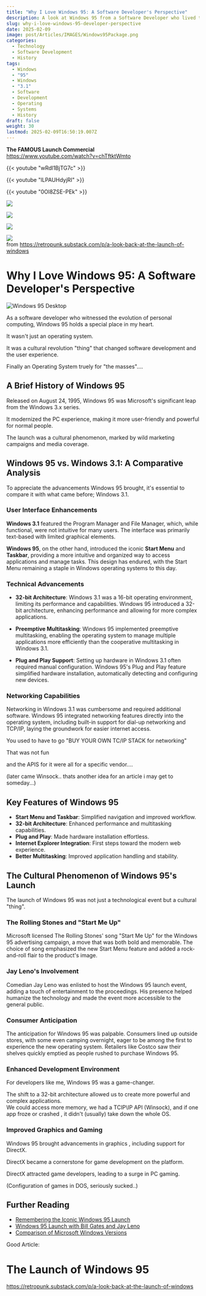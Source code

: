 ```yaml
---
title: "Why I Love Windows 95: A Software Developer's Perspective"
description: A look at Windows 95 from a Software Developer who lived through it..
slug: why-i-love-windows-95-developer-perspective
date: 2025-02-09
image: post/Articles/IMAGES/Windows95Package.png
categories:
  - Technology
  - Software Development
  - History
tags:
  - Windows
  - "95"
  - Windows
  - "3.1"
  - Software
  - Development
  - Operating
  - Systems
  - History
draft: false
weight: 30
lastmod: 2025-02-09T16:50:19.007Z
---
```

<!-- 
{{< youtube "https://www.youtube.com/watch?v=wRdl1BjTG7c" >}}
-->

**The FAMOUS Launch Commercial**\
<https://www.youtube.com/watch?v=chTftktWmto>

<!--
https://www.youtube.com/watch?v=chTftktWmto
-->

{{< youtube "wRdl1BjTG7c" >}}

{{< youtube "lLPAUHdyjRI" >}}

{{< youtube "0Ol8ZSE-PEk" >}}

![](/post/Articles/IMAGES/win95-a.jpg)

![](/post/Articles/IMAGES/win95-b.jpg)

![](/post/Articles/IMAGES/win95-c.jpg)

![](/post/Articles/IMAGES/win95launch.jog.jpg)\
from <https://retropunk.substack.com/p/a-look-back-at-the-launch-of-windows>

# Why I Love Windows 95: A Software Developer's Perspective

![Windows 95 Desktop](/post/Articles/IMAGES/windows95desktop.png)

As a software developer who witnessed the evolution of personal computing, Windows 95 holds a special place in my heart.

It wasn't just an operating system.

It was a cultural revolution "thing" that changed software development and the user experience.

Finally an Operating System truely for "the masses"....

## A Brief History of Windows 95

Released on August 24, 1995, Windows 95 was Microsoft's significant leap from the Windows 3.x series.

It modernized the PC experience, making it more user-friendly and powerful for normal people.

The launch was a cultural phenomenon, marked by wild marketing campaigns and media coverage.

## Windows 95 vs. Windows 3.1: A Comparative Analysis

To appreciate the advancements Windows 95 brought, it's essential to compare it with what came before; Windows 3.1.

### User Interface Enhancements

**Windows 3.1** featured the Program Manager and File Manager, which, while functional, were not intuitive for many users. The interface was primarily text-based with limited graphical elements.

**Windows 95**, on the other hand, introduced the iconic **Start Menu** and **Taskbar**, providing a more intuitive and organized way to access applications and manage tasks. This design has endured, with the Start Menu remaining a staple in Windows operating systems to this day.

### Technical Advancements

* **32-bit Architecture**: Windows 3.1 was a 16-bit operating environment, limiting its performance and capabilities. Windows 95 introduced a 32-bit architecture, enhancing performance and allowing for more complex applications.

* **Preemptive Multitasking**: Windows 95 implemented preemptive multitasking, enabling the operating system to manage multiple applications more efficiently than the cooperative multitasking in Windows 3.1.

* **Plug and Play Support**: Setting up hardware in Windows 3.1 often required manual configuration. Windows 95's Plug and Play feature simplified hardware installation, automatically detecting and configuring new devices.

### Networking Capabilities

Networking in Windows 3.1 was cumbersome and required additional software. Windows 95 integrated networking features directly into the operating system, including built-in support for dial-up networking and TCP/IP, laying the groundwork for easier internet access.

You used to have to go "BUY YOUR OWN TC/IP STACK for networking"

That was not fun

and the APIS for it were all for a specific vendor....

(later came Winsock.. thats another idea for an article i may get to someday...)

## Key Features of Windows 95

* **Start Menu and Taskbar**: Simplified navigation and improved workflow.
* **32-bit Architecture**: Enhanced performance and multitasking capabilities.
* **Plug and Play**: Made hardware installation effortless.
* **Internet Explorer Integration**: First steps toward the modern web experience.
* **Better Multitasking**: Improved application handling and stability.

## The Cultural Phenomenon of Windows 95's Launch

The launch of Windows 95 was not just a technological event but a cultural "thing".

### The Rolling Stones and "Start Me Up"

Microsoft licensed The Rolling Stones' song "Start Me Up" for the Windows 95 advertising campaign, a move that was both bold and memorable. The choice of song emphasized the new Start Menu feature and added a rock-and-roll flair to the product's image.

### Jay Leno's Involvement

Comedian Jay Leno was enlisted to host the Windows 95 launch event, adding a touch of entertainment to the proceedings. His presence helped humanize the technology and made the event more accessible to the general public.

### Consumer Anticipation

The anticipation for Windows 95 was palpable. Consumers lined up outside stores, with some even camping overnight, eager to be among the first to experience the new operating system. Retailers like Costco saw their shelves quickly emptied as people rushed to purchase Windows 95.

<!-- 
## Bill Gates and the First Windows 95 Package

In a symbolic gesture, Bill Gates personally handed the first copy of Windows 95 to a customer, marking the beginning of a new era in personal computing.

## Windows 95's Impact on Software Development

For developers, Windows 95 was a game-changer.
-->

### Enhanced Development Environment

For developers like me, Windows 95 was a game-changer.

The shift to a 32-bit architecture allowed us to create more powerful and complex applications.\
We could access more memory, we had a TCIP\IP API (Winsock), and if one app froze or crashed , it didn't (usually) take down the whole OS.

### Improved Graphics and Gaming

Windows 95 brought advancements in graphics , including support for DirectX.

DirectX  became a cornerstone for game development on the platform.

DirectX attracted game developers, leading to a surge in PC gaming.

(Configuration of games in DOS, seriously sucked..)

<!-- 
## Conclusion

Windows 95 was more than just an operating system; it was a transformative force that reshaped the computing landscape. Its innovative features, cultural impact, and enhancements in software development have left a lasting legacy that continues to influence modern computing.
-->

## Further Reading

* [Remembering the Iconic Windows 95 Launch](https://onezero.medium.com/remembering-the-iconic-windows-95-launch-94cfcf215d50)
* [Windows 95 Launch with Bill Gates and Jay Leno](https://www.youtube.com/watch?v=ksS0Njzpm1c)
* [Comparison of Microsoft Windows Versions](https://en.wikipedia.org/wiki/Comparison_of_Microsoft_Windows_versions)

Good Article:

# The Launch of Windows 95

<https://retropunk.substack.com/p/a-look-back-at-the-launch-of-windows>

